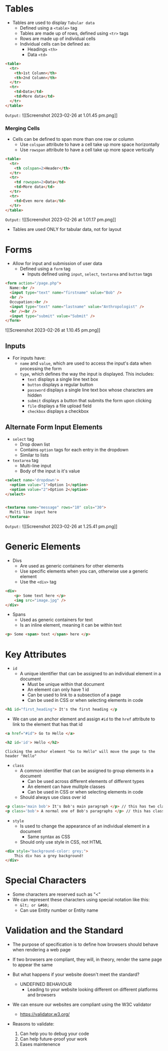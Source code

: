 
# Tables

- Tables are used to display `Tabular data`
	- Defined using a `<table>` tag
	- Tables are made up of rows, defined using `<tr>` tags
	- Rows are made up of individual cells
	- Individual cells can be defined as: 
		- Headings `<th>`
		- Data `<td>`

```HTML
<table>
  <tr>
    <th>1st Column</th>
    <th>2nd Column</th>
  </tr>
  <tr>
    <td>Data</td>
    <td>More data</td>
  </tr>
</table>
```
`Output:`
![[Screenshot 2023-02-26 at 1.01.45 pm.png]]

### Merging Cells
- Cells can be defined to span more than one row or column
	- Use `colspan` attribute to have a cell take up more space horizontally
	- Use `rowspan` attribute to have a cell take up more space vertically

```HTML
<table>
  <tr>
    <th colspan=2>Header</th>
  </tr>
  <tr>
    <td rowspan=2>Data</td>
    <td>More data</td>
  </tr>
  <tr>
    <td>Even more data</td>
  </tr>
</table>
```
`Output:`
![[Screenshot 2023-02-26 at 1.01.17 pm.png]]

- Tables are used ONLY for tabular data, not for layout

# Forms
- Allow for input and submission of user data
	- Defined using a `form` tag 
		- Inputs defined using `input`, `select`, `textarea` and `button` tags

```HTML
<form action="/page.php">
  Name:<br />
  <input type="text" name="firstname" value="Bob" />
  <br />
  Occupation:<br />
  <input type="text" name="lastname" value="Anthropologist" />
  <br /><br />
  <input type="submit" value="Submit" />
</form> 
```

![[Screenshot 2023-02-26 at 1.10.45 pm.png]]

## Inputs
- For inputs have:
	- `name` and `value`, which are used to access the input's data when processing the form
	- `type`, which defines the way the input is displayed. This includes:
		- `text` displays a single line text box
		- `button` displays a regular button
		- `password` displays a single line text box whose characters are hidden
		- `submit` displays a button that submits the form upon clicking
		- `file` displays a file upload field
		- `checkbox` displays a checkbox

## Alternate Form Input Elements
- `select` tag
	- Drop down list
	- Contains `option` tags for each entry in the dropdown
	- Similar to lists
- `textarea` tag
	- Multi-line input
	- Body of the input is it's value
```HTML
<select name='dropdown'>
  <option value="1">Option 1</option>
  <option value="2">Option 2</option>
</select>


<textarea name="message" rows="10" cols="30">
  Multi line input here
</textarea>
```

`Output:`
![[Screenshot 2023-02-26 at 1.25.41 pm.png]]


# Generic Elements
- Divs
	- Are used as generic containers for other elements
	- Use specific elements when you can, otherwise use a generic element
	- Use the `<div>` tag

```HTML
<div>
	<p> Some text here </p>
	<img src="image.jpg" />
</div>
```

- Spans
	- Used as generic containers for text
	- Is an inline element, meaning it can be within text

```HTML
<p> Some <span> text </span> here </p>
```

# Key Attributes
- `id`
	- A unique identifier that can be assigned to an individual element in a document
		- Must be unique within that document
		- An element can only have 1 id
		- Can be used to link to a subsection of a page
		- Can be used in CSS or when selecting elements in code

```HTML
<h1 id="first_heading"> It's the first heading </p
```

- We can use an anchor element and assign `#id` to the `href` attribute to link to the element that has that id

```HTML
<a href="#id"> Go to Hello </a>

<h2 id='id'> Hello </h2>
```

```
Clicking the anchor element "Go to Hello" will move the page to the header "Hello"
```

- `class`
	- A common identifier that can be assigned to group elements in a document
		- Can be used across different elements of different types
		- An element can have mulitple classes
		- Can be used in CSS or when selecting elements in code
	- Should always use class over id

```HTML
<p class='main bob'> It's Bob's main paragraph </p> // this has two classes, main and bob
<p class='bob'> A normal one of Bob's paragraphs </p> // this has class bob
```

- `style`
	- Is used to change the appearance of an individual element in a document
		- Same syntax as CSS
	- Should only use style in CSS, not HTML

```HTML
<div style="background-color: grey;">
	This div has a grey background!
</div>
```


# Special Characters
- Some characters are reserved such as "<"
- We can represent these characters using special notation like this:
	- `&lt; or &#60;`
	- Can use Entity number or Entity name


# Validation and the Standard
- The purpose of specification is to define how browsers should behave when rendering a web page
- If two browsers are compliant, they will, in theory, render the same page to appear the same
- But what happens if your website doesn't meet the standard?
	-  UNDEFINED BEHAVIOUR
		- Leading to your website looking different on different platforms and browsers

- We can ensure our websites are compliant using the W3C validator
	- https://validator.w3.org/

- Reasons to validate:
	1. Can help you to debug your code
	2. Can help future-proof your work
	3. Eases maintenence